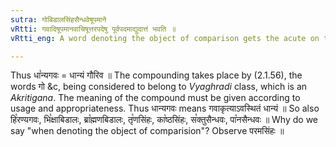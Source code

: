 ```yaml
---
sutra: गोबिडालसिंहसैन्धवेषूपमाने
vRtti: गवादिषूपमानवाचिषूत्तरपदेषु पूर्वपदमाद्युदात्तं भवति ॥
vRtti_eng: A word denoting the object of comparison gets the acute on the first syllable when standing before गो, बिडाल, सिंह, and सैन्धव ॥

---
```

Thus धा꣡न्यगवः = धान्यं गौरिव ॥ The compounding takes place by (2.1.56), the words गो &c, being considered to belong to _Vyaghradi_ class, which is an _Akritigana_. The meaning of the compound must be given according to usage and appropriateness. Thus धान्यगवः means गवाकृत्याऽवस्थितं धान्यं ॥ So also हि꣡रण्यगवः, भि꣡क्षाबिडालः, ब्रा꣡ह्मणबिडालः, तृ꣡णसिंहः, का꣡ष्ठसिंहः, स꣡क्तुसैन्धवः, पा꣡नसैन्धवः ॥ Why do we say "when denoting the object of comparision"? Observe परमसिंहः ॥